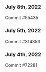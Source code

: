### July 8th, 2022

Commit #55435

### July 5th, 2022

Commit #314353


### July 4th, 2022

Commit #72281
